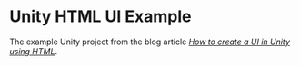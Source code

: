 # Unity HTML UI Example

The example Unity project from the blog article [*How to create a UI in Unity using HTML*](https://blog.vuplex.com/how-to-create-unity-ui-with-html).
